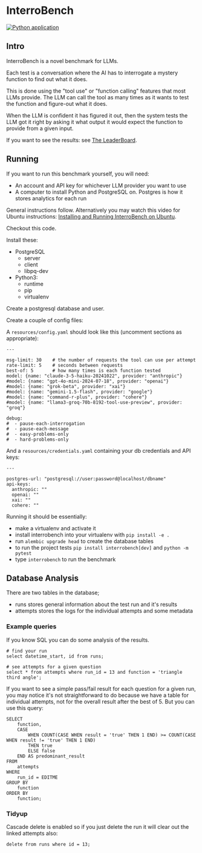 # InterroBench
[![Python application](https://github.com/Xylon2/interrobench/actions/workflows/python-app.yml/badge.svg)](https://github.com/Xylon2/interrobench/actions/workflows/python-app.yml)

## Intro

InterroBench is a novel benchmark for LLMs.

Each test is a conversation where the AI has to interrogate a mystery
function to find out what it does.

This is done using the "tool use" or "function calling" features that
most LLMs provide. The LLM can call the tool as many times as it wants
to test the function and figure-out what it does.

When the LLM is confident it has figured it out, then the system tests the LLM
got it right by asking it what output it would expect the function to provide
from a given input.

If you want to see the results: see [The LeaderBoard](https://interrobench.com/).

## Running

If you want to run this benchmark yourself, you will need:
- An account and API key for whichever LLM provider you want to use
- A computer to install Python and PostgreSQL on. Postgres is how it stores analytics for each run

General instructions follow. Alternatively you may watch this video for Ubuntu instructions: [Installing and Running InterroBench on Ubuntu](https://youtu.be/gqIXEt2TBoI).

Checkout this code.

Install these:
- PostgreSQL
  - server
  - client
  - libpq-dev
- Python3:
  - runtime
  - pip
  - virtualenv

Create a postgresql database and user.

Create a couple of config files:

A `resources/config.yaml` should look like this (uncomment sections as appropriate):
```
---

msg-limit: 30    # the number of requests the tool can use per attempt
rate-limit: 5    # seconds between requests
best-of: 5       # how many times is each function tested
model: {name: "claude-3-5-haiku-20241022", provider: "anthropic"}
#model: {name: "gpt-4o-mini-2024-07-18", provider: "openai"}
#model: {name: "grok-beta", provider: "xai"}
#model: {name: "gemini-1.5-flash", provider: "google"}
#model: {name: "command-r-plus", provider: "cohere"}
#model: {name: "llama3-groq-70b-8192-tool-use-preview", provider: "groq"}

debug:
#  - pause-each-interrogation
#  - pause-each-message
#  - easy-problems-only
#  - hard-problems-only
```

And a `resources/credentials.yaml` containing your db credentials and API keys:
```
---

postgres-url: "postgresql://user:password@localhost/dbname"
api-keys:
  anthropic: ""
  openai: ""
  xai: ""
  cohere: ""
```

Running it should be essentially:
- make a virtualenv and activate it
- install interrobench into your virtualenv with `pip install -e .`
- run `alembic upgrade head` to create the database tables
- to run the project tests `pip install interrobench[dev]` and `python -m pytest` 
- type `interrobench` to run the benchmark

## Database Analysis
There are two tables in the database;
- runs stores general information about the test run and it's results
- attempts stores the logs for the individual attempts and some metadata

### Example queries
If you know SQL you can do some analysis of the results.
```
# find your run
select datetime_start, id from runs;

# see attempts for a given question
select * from attempts where run_id = 13 and function = 'triangle third angle';
```

If you want to see a simple pass/fail result for each question for a
given run, you may notice it's not straightforward to do because we
have a table for individual attempts, not for the overall result after
the best of 5. But you can use this query:
```
SELECT
    function,
    CASE
        WHEN COUNT(CASE WHEN result = 'true' THEN 1 END) >= COUNT(CASE WHEN result != 'true' THEN 1 END)
        THEN true
        ELSE false
    END AS predominant_result
FROM
    attempts
WHERE
    run_id = EDITME
GROUP BY
    function
ORDER BY
    function;
```

### Tidyup
Cascade delete is enabled so if you just delete the run it will clear out the
linked attempts also:
```
delete from runs where id = 13;
```
